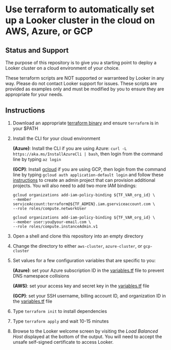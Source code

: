 # Use terraform to automatically set up a Looker cluster in the cloud on AWS, Azure, or GCP

## Status and Support
The purpose of this repository is to give you a starting point to  deploy a Looker cluster on a cloud environment of your choice.

These terraform scripts are NOT supported or warranteed by Looker in any way. Please do not contact Looker support for issues. These scripts are provided as examples only and must be modified by you to ensure they are appropriate for your needs.

## Instructions
1. Download an appropriate [terraform binary](https://www.terraform.io/downloads.html) and ensure `terraform` is in your $PATH
2. Install the CLI for your cloud environment

    **(Azure)**: Install the CLI if you are using Azure:
    `curl -L https://aka.ms/InstallAzureCli | bash`, then login from the command line by typing `az login`

    **(GCP)**: Install [gcloud](https://cloud.google.com/sdk/install) if you are using GCP, then login from the command line by typing `gcloud auth application-default login` and follow these  [instructions](https://cloud.google.com/community/tutorials/managing-gcp-projects-with-terraform) to create an admin project that can provision additional projects. You will also need to
    add two more IAM bindings:
    ```
    gcloud organizations add-iam-policy-binding ${TF_VAR_org_id} \
    --member serviceAccount:terraform@${TF_ADMIN}.iam.gserviceaccount.com \
    --role roles/compute.networkUser

    gcloud organizations add-iam-policy-binding ${TF_VAR_org_id} \
    --member user:you@your-email.com \
    --role roles/compute.instanceAdmin.v1
    ```

3. Open a shell and clone this repository into an empty directory
4. Change the directory to either `aws-cluster`, `azure-cluster`, or `gcp-cluster`
5. Set values for a few configuration variables that are specific to you:

    **(Azure)**: set your Azure subscription ID in the [variables.tf](https://github.com/drewgillson/looker_cluster_terraform/blob/master/azure-cluster/variables.tf) file to prevent DNS namespace collisions

    **(AWS)**: set your access key and secret key in the [variables.tf](https://github.com/drewgillson/looker_cluster_terraform/blob/master/aws-cluster/variables.tf) file

    **(GCP)**: set your SSH username, billing account ID, and organization ID in the [variables.tf](https://github.com/drewgillson/looker_cluster_terraform/blob/master/gcp-cluster/variables.tf) file 

6. Type `terraform init` to install dependencies
7. Type `terraform apply` and wait 10-15 minutes

8. Browse to the Looker welcome screen by visiting the _Load Balanced Host_ displayed at the bottom of the output. You will need to accept the unsafe self-signed certificate to access Looker.
